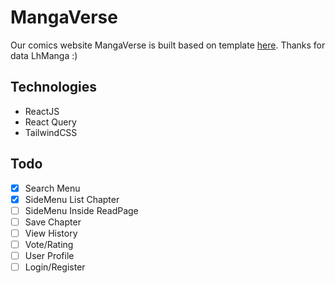 # MangaVerse

Our comics website MangaVerse is built based on template [here](https://dribbble.com/shots/16591556-Website-Reading-Comic-Online/attachments/11617578?mode=media). 
Thanks for data LhManga :)
## Technologies

* ReactJS
* React Query
* TailwindCSS


## Todo
- [x] Search Menu
- [x] SideMenu List Chapter
- [ ] SideMenu Inside ReadPage
- [ ] Save Chapter
- [ ] View History
- [ ] Vote/Rating
- [ ] User Profile
- [ ] Login/Register
